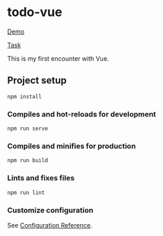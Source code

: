 # todo-vue

[Demo](https://nadiyahr.github.io/todo-vue/)

[Task](https://www.figma.com/file/PNuLGkvoAfB2yxIzzhDteF/Frontend-Test-APP)

This is my first encounter with Vue.

## Project setup
```
npm install
```

### Compiles and hot-reloads for development
```
npm run serve
```

### Compiles and minifies for production
```
npm run build
```

### Lints and fixes files
```
npm run lint
```

### Customize configuration
See [Configuration Reference](https://cli.vuejs.org/config/).
